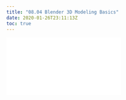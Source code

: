 ```yaml
---
title: "08.04 Blender 3D Modeling Basics"
date: 2020-01-26T23:11:13Z
toc: true
---
```


![Link to included file](../../../../3d-modeling/blender/blender-3d-modeling-basics.md)
